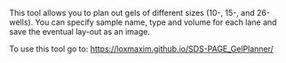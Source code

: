 This tool allows you to plan out gels of different sizes (10-, 15-, and 26-wells).
You can specify sample name, type and volume for each lane and save the eventual lay-out as an image.

To use this tool go to: https://loxmaxim.github.io/SDS-PAGE_GelPlanner/
